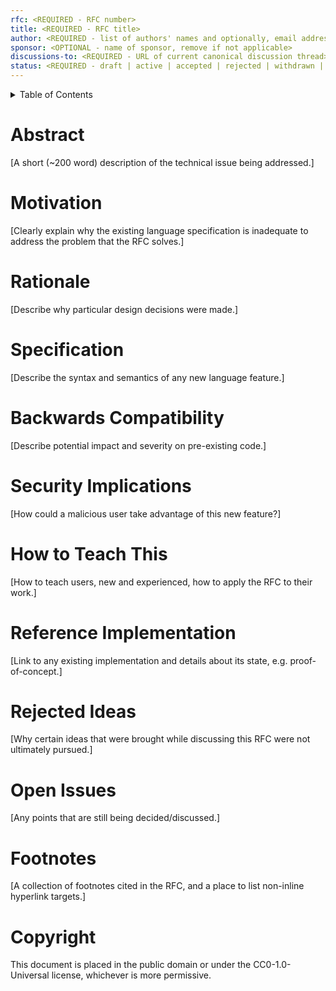 ```yaml
---
rfc: <REQUIRED - RFC number>
title: <REQUIRED - RFC title>
author: <REQUIRED - list of authors' names and optionally, email addresses>
sponsor: <OPTIONAL - name of sponsor, remove if not applicable>
discussions-to: <REQUIRED - URL of current canonical discussion thread>
status: <REQUIRED - draft | active | accepted | rejected | withdrawn | final>
---
```


<details markdown="1">
<summary>Table of Contents</summary>
* Table of Contents
{:toc}
</details>

# Abstract

[A short (~200 word) description of the technical issue being addressed.]

# Motivation

[Clearly explain why the existing language specification is inadequate to address the problem that the RFC solves.]

# Rationale

[Describe why particular design decisions were made.]

# Specification

[Describe the syntax and semantics of any new language feature.]

# Backwards Compatibility

[Describe potential impact and severity on pre-existing code.]

# Security Implications

[How could a malicious user take advantage of this new feature?]

# How to Teach This

[How to teach users, new and experienced, how to apply the RFC to their work.]

# Reference Implementation

[Link to any existing implementation and details about its state, e.g. proof-of-concept.]

# Rejected Ideas

[Why certain ideas that were brought while discussing this RFC were not ultimately pursued.]

# Open Issues

[Any points that are still being decided/discussed.]

# Footnotes

[A collection of footnotes cited in the RFC, and a place to list non-inline hyperlink targets.]

# Copyright

This document is placed in the public domain or under the
CC0-1.0-Universal license, whichever is more permissive.
